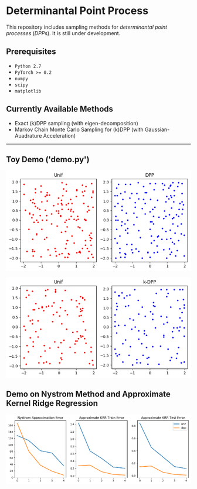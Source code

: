 # Determinantal Point Process

This repository includes sampling methods for *determinantal point processes* (*DPP*s). It is still under development.

## Prerequisites
* `Python 2.7`
* `PyTorch >= 0.2`
* `numpy`
* `scipy`
* `matplotlib`

## Currently Available Methods

* Exact (k)DPP sampling (with eigen-decomposition)
* Markov Chain Monte Carlo Sampling for (k)DPP (with Gaussian-Auadrature Acceleration)

---

## Toy Demo ('demo.py')

![](fig/unif-dpp.png)

![](fig/unif-kdpp.png)

## Demo on Nystrom Method and Approximate Kernel Ridge Regression 

![](fig/regression.png)

